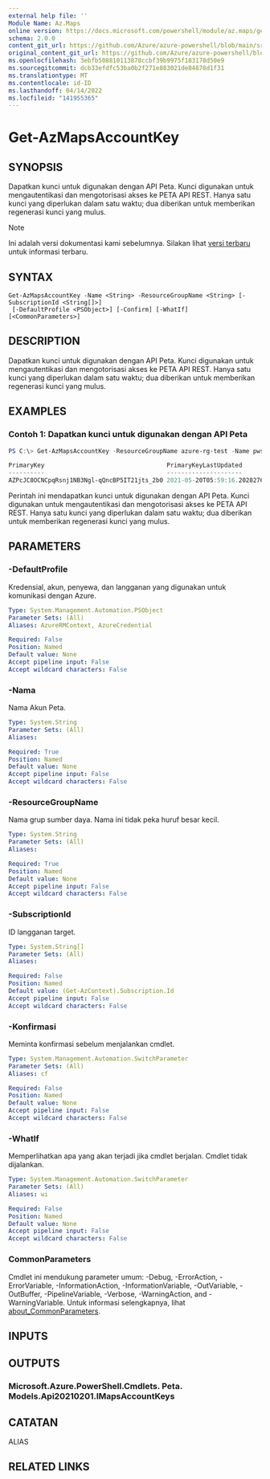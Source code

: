 ```yaml
---
external help file: ''
Module Name: Az.Maps
online version: https://docs.microsoft.com/powershell/module/az.maps/get-azmapsaccountkey
schema: 2.0.0
content_git_url: https://github.com/Azure/azure-powershell/blob/main/src/Maps/help/Get-AzMapsAccountKey.md
original_content_git_url: https://github.com/Azure/azure-powershell/blob/main/src/Maps/help/Get-AzMapsAccountKey.md
ms.openlocfilehash: 3ebfb508810113878ccbf39b9975f183178d50e9
ms.sourcegitcommit: dcb33efdfc53ba0b2f271e883021de84878d1f31
ms.translationtype: MT
ms.contentlocale: id-ID
ms.lasthandoff: 04/14/2022
ms.locfileid: "141955365"
---
```

# Get-AzMapsAccountKey

## SYNOPSIS
Dapatkan kunci untuk digunakan dengan API Peta.
Kunci digunakan untuk mengautentikasi dan mengotorisasi akses ke PETA API REST.
Hanya satu kunci yang diperlukan dalam satu waktu; dua diberikan untuk memberikan regenerasi kunci yang mulus.

> [!NOTE]
>Ini adalah versi dokumentasi kami sebelumnya. Silakan lihat [versi terbaru](/powershell/module/az.maps/get-azmapsaccountkey) untuk informasi terbaru.

## SYNTAX

```
Get-AzMapsAccountKey -Name <String> -ResourceGroupName <String> [-SubscriptionId <String[]>]
 [-DefaultProfile <PSObject>] [-Confirm] [-WhatIf] [<CommonParameters>]
```

## DESCRIPTION
Dapatkan kunci untuk digunakan dengan API Peta.
Kunci digunakan untuk mengautentikasi dan mengotorisasi akses ke PETA API REST.
Hanya satu kunci yang diperlukan dalam satu waktu; dua diberikan untuk memberikan regenerasi kunci yang mulus.

## EXAMPLES

### Contoh 1: Dapatkan kunci untuk digunakan dengan API Peta
```powershell
PS C:\> Get-AzMapsAccountKey -ResourceGroupName azure-rg-test -Name pwsh-mapsAccount02

PrimaryKey                                  PrimaryKeyLastUpdated        SecondaryKey                                SecondaryKeyLastUpdated
----------                                  ---------------------        ------------                                -----------------------
AZPcJC8OCNCpqRsnj1NB3Ngl-qQncBP5IT21jts_2b0 2021-05-20T05:59:16.2028276Z 3l_cups4uVp7LB90G861PB_ddEFJFOdt0beX1U8ROO4 2021-05-20T05:59:16.2028276Z
```

Perintah ini mendapatkan kunci untuk digunakan dengan API Peta.
Kunci digunakan untuk mengautentikasi dan mengotorisasi akses ke PETA API REST.
Hanya satu kunci yang diperlukan dalam satu waktu; dua diberikan untuk memberikan regenerasi kunci yang mulus.

## PARAMETERS

### -DefaultProfile
Kredensial, akun, penyewa, dan langganan yang digunakan untuk komunikasi dengan Azure.

```yaml
Type: System.Management.Automation.PSObject
Parameter Sets: (All)
Aliases: AzureRMContext, AzureCredential

Required: False
Position: Named
Default value: None
Accept pipeline input: False
Accept wildcard characters: False
```

### -Nama
Nama Akun Peta.

```yaml
Type: System.String
Parameter Sets: (All)
Aliases:

Required: True
Position: Named
Default value: None
Accept pipeline input: False
Accept wildcard characters: False
```

### -ResourceGroupName
Nama grup sumber daya.
Nama ini tidak peka huruf besar kecil.

```yaml
Type: System.String
Parameter Sets: (All)
Aliases:

Required: True
Position: Named
Default value: None
Accept pipeline input: False
Accept wildcard characters: False
```

### -SubscriptionId
ID langganan target.

```yaml
Type: System.String[]
Parameter Sets: (All)
Aliases:

Required: False
Position: Named
Default value: (Get-AzContext).Subscription.Id
Accept pipeline input: False
Accept wildcard characters: False
```

### -Konfirmasi
Meminta konfirmasi sebelum menjalankan cmdlet.

```yaml
Type: System.Management.Automation.SwitchParameter
Parameter Sets: (All)
Aliases: cf

Required: False
Position: Named
Default value: None
Accept pipeline input: False
Accept wildcard characters: False
```

### -WhatIf
Memperlihatkan apa yang akan terjadi jika cmdlet berjalan.
Cmdlet tidak dijalankan.

```yaml
Type: System.Management.Automation.SwitchParameter
Parameter Sets: (All)
Aliases: wi

Required: False
Position: Named
Default value: None
Accept pipeline input: False
Accept wildcard characters: False
```

### CommonParameters
Cmdlet ini mendukung parameter umum: -Debug, -ErrorAction, -ErrorVariable, -InformationAction, -InformationVariable, -OutVariable, -OutBuffer, -PipelineVariable, -Verbose, -WarningAction, and -WarningVariable. Untuk informasi selengkapnya, lihat [about_CommonParameters](http://go.microsoft.com/fwlink/?LinkID=113216).

## INPUTS

## OUTPUTS

### Microsoft.Azure.PowerShell.Cmdlets. Peta. Models.Api20210201.IMapsAccountKeys

## CATATAN

ALIAS

## RELATED LINKS

